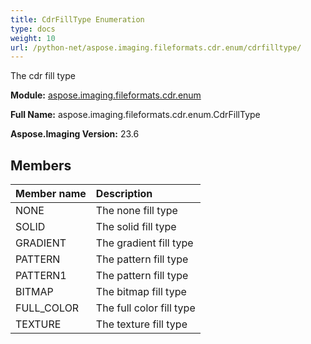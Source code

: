 ```yaml
---
title: CdrFillType Enumeration
type: docs
weight: 10
url: /python-net/aspose.imaging.fileformats.cdr.enum/cdrfilltype/
---
```


The cdr fill type

**Module:** [aspose.imaging.fileformats.cdr.enum](/imaging/python-net/aspose.imaging.fileformats.cdr.enum/)

**Full Name:** aspose.imaging.fileformats.cdr.enum.CdrFillType

**Aspose.Imaging Version:** 23.6

## **Members**
| **Member name** | **Description** |
| :- | :- |
| NONE | The none fill type |
| SOLID | The solid fill type |
| GRADIENT | The gradient fill type |
| PATTERN | The pattern fill type |
| PATTERN1 | The pattern fill type |
| BITMAP | The bitmap fill type |
| FULL_COLOR | The full color fill type |
| TEXTURE | The texture fill type |
